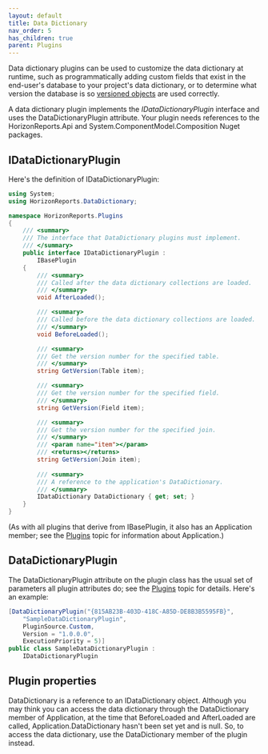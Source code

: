 ```yaml
---
layout: default
title: Data Dictionary
nav_order: 5
has_children: true
parent: Plugins
---
```


Data dictionary plugins can be used to customize the data dictionary at runtime, such as programmatically adding custom fields that exist in the end-user's database to your project's data dictionary, or to determine what version the database is so [versioned objects](vfps://Topic/_2M70UOIFZ) are used correctly.

A data dictionary plugin implements the *IDataDictionaryPlugin* interface and uses the DataDictionaryPlugin attribute. Your plugin needs references to the HorizonReports.Api and System.ComponentModel.Composition Nuget packages.


## IDataDictionaryPlugin
Here's the definition of IDataDictionaryPlugin:

```csharp
using System;
using HorizonReports.DataDictionary;

namespace HorizonReports.Plugins
{
    /// <summary>
    /// The interface that DataDictionary plugins must implement.
    /// </summary>
    public interface IDataDictionaryPlugin :
        IBasePlugin
    {
        /// <summary>
        /// Called after the data dictionary collections are loaded.
        /// </summary>
        void AfterLoaded();

        /// <summary>
        /// Called before the data dictionary collections are loaded.
        /// </summary>
        void BeforeLoaded();

        /// <summary>
        /// Get the version number for the specified table.
        /// </summary>
        string GetVersion(Table item);

        /// <summary>
        /// Get the version number for the specified field.
        /// </summary>
        string GetVersion(Field item);

        /// <summary>
        /// Get the version number for the specified join.
        /// </summary>
        /// <param name="item"></param>
        /// <returns></returns>
        string GetVersion(Join item);
		
		/// <summary>
        /// A reference to the application's DataDictionary.
        /// </summary>
        IDataDictionary DataDictionary { get; set; }
    }
}
```

(As with all plugins that derive from IBasePlugin, it also has an Application member; see the [Plugins](vfps://Topic/_0OV0T6LZO) topic for information about Application.)

## DataDictionaryPlugin
The DataDictionaryPlugin attribute on the plugin class has the usual set of parameters all plugin attributes do; see the [Plugins](vfps://Topic/_0OV0T6LZO) topic for details. Here's an example:

```csharp
[DataDictionaryPlugin("{815AB23B-403D-418C-A85D-DE8B3B5595FB}",
    "SampleDataDictionaryPlugin",
    PluginSource.Custom,
    Version = "1.0.0.0",
    ExecutionPriority = 5)]
public class SampleDataDictionaryPlugin :
    IDataDictionaryPlugin

```

## Plugin properties
DataDictionary is a reference to an IDataDictionary object. Although you may think you can access the data dictionary through the DataDictionary member of Application, at the time that BeforeLoaded and AfterLoaded are called, Application.DataDictionary hasn't been set yet and is null. So, to access the data dictionary, use the DataDictionary member of the plugin instead.
